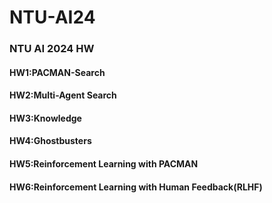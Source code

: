 # NTU-AI24
### NTU AI 2024 HW
#### HW1:PACMAN-Search
#### HW2:Multi-Agent Search
#### HW3:Knowledge
#### HW4:Ghostbusters
#### HW5:Reinforcement Learning with PACMAN
#### HW6:Reinforcement Learning with Human Feedback(RLHF)